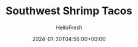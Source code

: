---
draft: true # Use this only for setting draft status
hidden: false # Use this to hide unwanted recipes
slug: # <post-title>
title: 'Southwest Shrimp Tacos'
description: "There are few things more satisfying than shrimp for dinner. These shellfish-loaded tacos are hearty, filling, and best of all: totally delicious. Tender bites of seared, Southwest-spiced shrimp are piled into warm tortillas along with a melange of green pepper and onion, hot sauce crema, and fresh pico de gallo. Taco’bout a weeknight win!"
image: https://img.hellofresh.com/f_auto,fl_lossy,q_auto,w_1200/hellofresh_s3/image/65afe4b5a33a91ae6a3f7db6-e88383f0.jpeg
date: 2024-01-30T04:56:00+00:00
author: HelloFresh

tags: ['Calorie Smart']
categories: "main course"
cuisines: "Mexican"
allergens: ['Shellfish', 'Milk', 'Soy', 'Wheat']

calories: 570
preptime: ['25 minutes', '10 minutes']
cooktime: # 180 = 3 Hours | In minutes
totaltime: PT25M
servings: 2

links:
  - description: "There are few things more satisfying than shrimp for dinner. These shellfish-loaded tacos are hearty, filling, and best of all: totally delicious. Tender bites of seared, Southwest-spiced shrimp are piled into warm tortillas along with a melange of green pepper and onion, hot sauce crema, and fresh pico de gallo. Taco’bout a weeknight win!"
    website: https://www.hellofresh.com/recipes/southwest-shrimp-tacos-65afe4b5a33a91ae6a3f7db6
    image: https://img.hellofresh.com/f_auto,fl_lossy,q_auto,w_1200/hellofresh_s3/image/65afe4b5a33a91ae6a3f7db6-e88383f0.jpeg
 
weight: # 1 | You can add weight to some posts to override the default sorting (date descending)

comments: false # Keep False

ingredients: ['1 unit Lime', '1 unit Red Onion', '1 unit Tomato', '1 unit Long Green Pepper', '10 ounce Shrimp', '1 tablespoon Southwest Spice Blend', '3 tablespoon Crema', '1 teaspoon Hot Sauce', '6 unit Flour Tortillas', ' Salt', ' Pepper', '¼ teaspoon Sugar', '1 tablespoon Cooking Oil']

instructionTitles: ['Prep', 'Marinate Shrimp', 'Make Pico de Gallo', 'Mix Crema', 'Cook Veggies & Shrimp', 'Finish & Serve']
instructions: ['• Wash and dry produce. • Zest and quarter lime. Halve, peel, and thinly slice onion; mince a few slices until you have 2 TBSP (4 TBSP for 4 servings). Finely dice tomato. Halve, deseed, and slice green pepper into ¼-inch-thick strips.', '• Rinse shrimp* under cold water, then pat dry with paper towels. • In a medium bowl, toss shrimp with Southwest Spice Blend and a squeeze of lime juice. Set aside to marinate.', '• In a second medium bowl, combine minced onion, tomato, half the lime zest, ¼ tsp sugar (½ tsp for 4 servings), and a squeeze of lime juice to taste (save some for Step 5). Season with salt and pepper.', '• In a small bowl, combine crema with as much hot sauce as you like. Season with salt.', '• Heat a large drizzle of oil in a large, preferably nonstick, pan over medium-high heat. Add green pepper, sliced onion, salt, and pepper. Cook, stirring occasionally, until browned and tender, 6-7 minutes. Transfer to a plate. • Add another drizzle of oil and shrimp to pan. Cook until shrimp are opaque and cooked through, 3-4 minutes. • Stir in remaining lime zest and juice from remaining lime wedges. Season with salt and pepper.', '• Meanwhile, wrap tortillas in damp paper towels and microwave until warm and pliable, about 30 seconds. • Divide tortillas between plates and fill with shrimp and veggies. Top with pico de gallo and crema. Serve. Shrimp are fully cooked when internal temperature reaches 145º.']
---